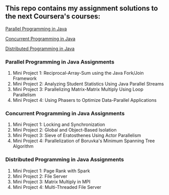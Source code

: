## This repo contains my assignment solutions to the next Coursera's courses:
[Parallel Programming in Java](https://www.coursera.org/learn/parallel-programming-in-java)

[Concurrent Programming in Java](https://www.coursera.org/learn/concurrent-programming-in-java)

[Distributed Programming in Java](https://www.coursera.org/learn/distributed-programming-in-java)

### Parallel Programming in Java Assignments

1. Mini Project 1: Reciprocal-Array-Sum using the Java Fork/Join Framework
2. Mini Project 2: Analyzing Student Statistics Using Java Parallel Streams
3. Mini Project 3: Parallelizing Matrix-Matrix Multiply Using Loop Parallelism
4. Mini Project 4: Using Phasers to Optimize Data-Parallel Applications

### Concurrent Programming in Java Assignments

1. Mini Project 1: Locking and Synchronization
2. Mini Project 2: Global and Object-Based Isolation
3. Mini Project 3: Sieve of Eratosthenes Using Actor Parallelism
4. Mini Project 4: Parallelization of Boruvka's Minimum Spanning Tree Algorithm

### Distributed Programming in Java Assignments

1. Mini Project 1: Page Rank with Spark
2. Mini Project 2: File Server
3. Mini Project 3: Matrix Multiply in MPI
4. Mini Project 4: Multi-Threaded File Server

